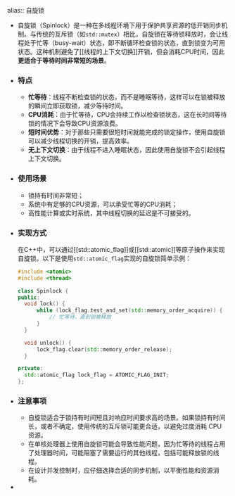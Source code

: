 alias:: 自旋锁

- 自旋锁（Spinlock）是一种在多线程环境下用于保护共享资源的低开销同步机制。与传统的互斥锁（如`std::mutex`）相比，自旋锁在等待锁释放时，会让线程处于忙等（busy-wait）状态，即不断循环检查锁的状态，直到锁变为可用状态。这种机制避免了[[线程的上下文切换]]开销，但会消耗CPU时间，因此**更适合于等待时间非常短的场景**。
- ### 特点
	- **忙等待**：线程不断检查锁的状态，而不是睡眠等待，这样可以在锁被释放的瞬间立即获取锁，减少等待时间。
	- **CPU消耗**：由于忙等待，CPU会持续工作以检查锁状态，这在长时间等待锁的情况下会导致CPU资源浪费。
	- **短时间优势**：对于那些只需要很短时间就能完成的锁定操作，使用自旋锁可以减少线程切换的开销，提高效率。
	- **无上下文切换**：由于线程不进入睡眠状态，因此使用自旋锁不会引起线程上下文切换。
- ### 使用场景
	- 锁持有时间非常短；
	- 系统中有足够的CPU资源，可以承受忙等的CPU消耗；
	- 高性能计算或实时系统，其中线程切换的延迟是不可接受的。
- ### 实现方式
  在C++中，可以通过[[std::atomic_flag]]或[[std::atomic]]等原子操作来实现自旋锁。以下是使用`std::atomic_flag`实现的自旋锁简单示例：
  ```cpp
  #include <atomic>
  #include <thread>
  
  class Spinlock {
  public:
    void lock() {
        while (lock_flag.test_and_set(std::memory_order_acquire)) {
            // 忙等待，直到锁被释放
        }
    }
  
    void unlock() {
        lock_flag.clear(std::memory_order_release);
    }
  
  private:
    std::atomic_flag lock_flag = ATOMIC_FLAG_INIT;
  };
  ```
- ### 注意事项
	- 自旋锁适合于锁持有时间短且对响应时间要求高的场景。如果锁持有时间长，或者不确定，使用传统的互斥锁可能更合适，以避免过度消耗 CPU 资源。
	- 在单核处理器上使用自旋锁可能会导致性能问题，因为忙等待的线程占用了处理器时间，可能阻塞了需要运行的其他线程，包括可能释放锁的线程。
	- 在设计并发控制时，应仔细选择合适的同步机制，以平衡性能和资源消耗。
-